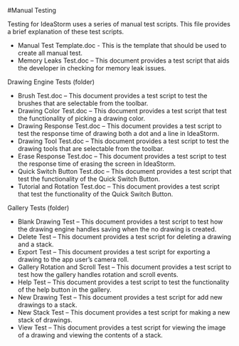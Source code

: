 #Manual Testing

Testing for IdeaStorm uses a series of manual test scripts. This file provides a brief explanation of these test scripts.- Manual Test Template.doc - This is the template that should be used to create all manual test.- Memory Leaks Test.doc – This document provides a test script that aids the developer in checking for memory leak issues.Drawing Engine Tests (folder)- Brush Test.doc – This document provides a test script to test the brushes that are selectable from the toolbar.- Drawing Color Test.doc – This document provides a test script that test the functionality of picking a drawing color.- Drawing Response Test.doc – This document provides a test script to test the response time of drawing both a dot and a line in IdeaStorm.- Drawing Tool Test.doc – This document provides a test script to test the drawing tools that are selectable from the toolbar.- Erase Response Test.doc – This document provides a test script to test the response time of erasing the screen in IdeaStorm.- Quick Switch Button Test.doc – This document provides a test script that test the functionality of the Quick Switch Button.- Tutorial and Rotation Test.doc – This document provides a test script that test the functionality of the Quick Switch Button.Gallery Tests (folder)- Blank Drawing Test – This document provides a test script to test how the drawing engine handles saving when the no drawing is created.- Delete Test – This document provides a test script for deleting a drawing and a stack.- Export Test – This document provides a test script for exporting a drawing to the app user’s camera roll.- Gallery Rotation and Scroll Test – This document provides a test script to test how the gallery handles rotation and scroll events.- Help Test – This document provides a test script to test the functionality of the help button in the gallery.- New Drawing Test – This document provides a test script for add new drawings to a stack.- New Stack Test – This document provides a test script for making a new stack of drawings.- View Test – This document provides a test script for viewing the image of a drawing and viewing the contents of a stack.